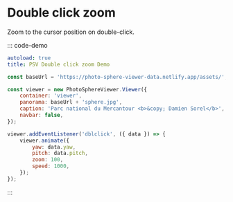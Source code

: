 # Double click zoom

Zoom to the cursor position on double-click.

::: code-demo

```yaml
autoload: true
title: PSV Double click zoom Demo
```

```js
const baseUrl = 'https://photo-sphere-viewer-data.netlify.app/assets/';

const viewer = new PhotoSphereViewer.Viewer({
    container: 'viewer',
    panorama: baseUrl + 'sphere.jpg',
    caption: 'Parc national du Mercantour <b>&copy; Damien Sorel</b>',
    navbar: false,
});

viewer.addEventListener('dblclick', ({ data }) => {
    viewer.animate({
        yaw: data.yaw,
        pitch: data.pitch,
        zoom: 100,
        speed: 1000,
    });
});
```

:::
